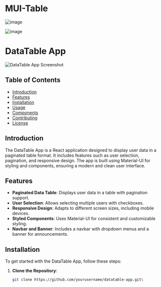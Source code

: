 # MUI-Table

![image](https://github.com/user-attachments/assets/d5006898-a6d6-46ff-9bc5-d3b2afae043c)


![image](https://github.com/user-attachments/assets/5667776c-8010-45ab-90a4-943b3047095d)

# DataTable App

![DataTable App Screenshot](path/to/screenshot.png)

## Table of Contents

- [Introduction](#introduction)
- [Features](#features)
- [Installation](#installation)
- [Usage](#usage)
- [Components](#components)
- [Contributing](#contributing)
- [License](#license)

## Introduction

The DataTable App is a React application designed to display user data in a paginated table format. It includes features such as user selection, pagination, and responsive design. The app is built using Material-UI for styling and components, ensuring a modern and clean user interface.

## Features

- **Paginated Data Table**: Displays user data in a table with pagination support.
- **User Selection**: Allows selecting multiple users with checkboxes.
- **Responsive Design**: Adapts to different screen sizes, including mobile devices.
- **Styled Components**: Uses Material-UI for consistent and customizable styling.
- **Navbar and Banner**: Includes a navbar with dropdown menus and a banner for announcements.

## Installation

To get started with the DataTable App, follow these steps:

1. **Clone the Repository**:
   ```bash
   git clone https://github.com/yourusername/datatable-app.git\
